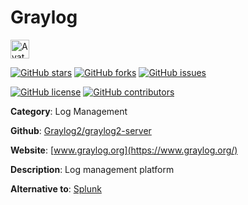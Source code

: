 
# Graylog 

<a href="https://www.graylog.org/"><img src="https://icons.duckduckgo.com/ip3/www.graylog.org.ico" alt="Avatar" width="30" height="30" /></a>

[![GitHub stars](https://img.shields.io/github/stars/Graylog2/graylog2-server.svg?style=social&label=Star&maxAge=2592000)](https://GitHub.com/Graylog2/graylog2-server/stargazers/) [![GitHub forks](https://img.shields.io/github/forks/Graylog2/graylog2-server.svg?style=social&label=Fork&maxAge=2592000)](https://GitHub.com/Graylog2/graylog2-server/network/) [![GitHub issues](https://img.shields.io/github/issues/Graylog2/graylog2-server.svg)](https://GitHub.com/NGraylog2/graylog2-server/issues/)

[![GitHub license](https://img.shields.io/github/license/Graylog2/graylog2-server.svg)](https://github.com/Graylog2/graylog2-server/blob/master/LICENSE) [![GitHub contributors](https://img.shields.io/github/contributors/Graylog2/graylog2-server.svg)](https://GitHub.com/Graylog2/graylog2-server/graphs/contributors/) 

**Category**: Log Management

**Github**: [Graylog2/graylog2-server](https://github.com/Graylog2/graylog2-server)

**Website**: [www.graylog.org](https://www.graylog.org/)

**Description**:
Log management platform

**Alternative to**: [Splunk](https://www.splunk.com/)
